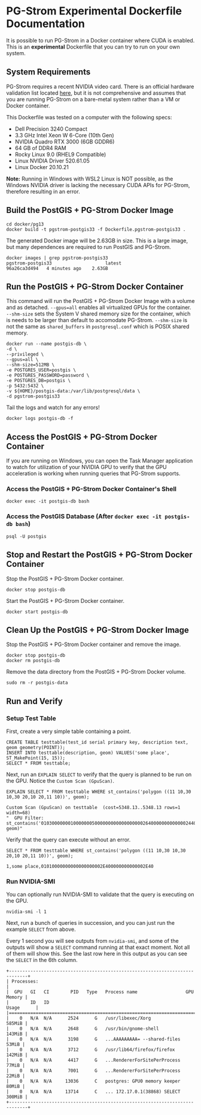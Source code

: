 # PG-Strom Experimental Dockerfile Documentation

It is possible to run PG-Strom in a Docker container where CUDA is enabled. This is an **experimental** Dockerfile that you can try to run on your own system.

## System Requirements

PG-Strom requires a recent NVIDIA video card. There is an official hardware validation list located [here](https://github.com/heterodb/pg-strom/wiki/002:-HW-Validation-List), but it is not comprehensive and assumes that you are running PG-Strom on a bare-metal system rather than a VM or Docker container.

This Dockerfile was tested on a computer with the following specs:

* Dell Precision 3240 Compact
* 3.3 GHz Intel Xeon W 6-Core (10th Gen)
* NVIDIA Quadro RTX 3000 (6GB GDDR6)
* 64 GB of DDR4 RAM
* Rocky Linux 9.0 (RHEL9 Compatible)
* Linux NVIDIA Driver 520.61.05
* Linux Docker 20.10.21

**Note:** Running in Windows with WSL2 Linux is NOT possible, as the Windows NVIDIA driver is lacking the necessary CUDA APIs for PG-Strom, therefore resulting in an error.


## Build the PostGIS + PG-Strom Docker Image

```
cd docker/pg13
docker build -t pgstrom-postgis33 -f Dockerfile.pgstrom-postgis33 .
```
The generated Docker image will be 2.63GB in size. This is a large image, but many dependences are required to run PostGIS and PG-Strom.

```
docker images | grep pgstrom-postgis33
pgstrom-postgis33                    latest                    96a26ca3d494   4 minutes ago    2.63GB
```

## Run the PostGIS + PG-Strom Docker Container

This command will run the PostGIS + PG-Strom Docker Image with a volume and as detached. `--gpus=all` enables all virtualized GPUs for the container. `--shm-size` sets the System V shared memory size for the container, which is needs to be larger than default to accomodate PG-Strom. `--shm-size` is not the same as `shared_buffers` in `postgresql.conf` which is POSIX shared memory.

```
docker run --name postgis-db \
-d \
--privileged \
--gpus=all \
--shm-size=512MB \
-e POSTGRES_USER=postgis \
-e POSTGRES_PASSWORD=password \
-e POSTGRES_DB=postgis \
-p 5432:5432 \
-v ${HOME}/postgis-data:/var/lib/postgresql/data \
-d pgstrom-postgis33
```

Tail the logs and watch for any errors!
```
docker logs postgis-db -f
```

## Access the PostGIS + PG-Strom Docker Container

If you are running on Windows, you can open the Task Manager application to watch for utilization of your NVIDIA GPU to verify that the GPU acceleration is working when running queries that PG-Strom supports.

### Access the PostGIS + PG-Strom Docker Container's Shell

```
docker exec -it postgis-db bash
```

### Access the PostGIS Database (After `docker exec -it postgis-db bash`)
```
psql -U postgis
```

## Stop and Restart the PostGIS + PG-Strom Docker Container

Stop the PostGIS + PG-Strom Docker container.
```
docker stop postgis-db
```

Start the PostGIS + PG-Strom Docker container.
```
docker start postgis-db
```

## Clean Up the PostGIS + PG-Strom Docker Image

Stop the PostGIS + PG-Strom Docker container and remove the image.
```
docker stop postgis-db
docker rm postgis-db
```
Remove the data directory from the PostGIS + PG-Strom Docker volume.
```
sudo rm -r postgis-data
```

## Run and Verify

### Setup Test Table

First, create a very simple table containing a point.

```
CREATE TABLE testtable(test_id serial primary key, description text, geom geometry(POINT));
INSERT INTO testtable(description, geom) VALUES('some place', ST_MakePoint(15, 15));
SELECT * FROM testtable;
```

Next, run an `EXPLAIN SELECT` to verify that the query is planned to be run on the GPU. Notice the `Custom Scan (GpuScan)`.

```
EXPLAIN SELECT * FROM testtable WHERE st_contains('polygon ((11 10,30 10,30 20,10 20,11 10))', geom);

Custom Scan (GpuScan) on testtable  (cost=5348.13..5348.13 rows=1 width=68)
"  GPU Filter: st_contains('01030000000100000005000000000000000000264000000000000024400000000000003E4000000000000024400000000000003E4000000000000034400000000000002440000000000000344000000000000026400000000000002440'::geometry, geom)"
```

Verify that the query can execute without an error.
```
SELECT * FROM testtable WHERE st_contains('polygon ((11 10,30 10,30 20,10 20,11 10))', geom);

1,some place,01010000000000000000002E400000000000002E40
```

### Run NVIDIA-SMI

You can optionally run NVIDIA-SMI to validate that the query is executing on the GPU.

```
nvidia-smi -l 1
```

Next, run a bunch of queries in succession, and you can just run the example `SELECT` from above.

Every 1 second you will see outputs from `nvidia-smi`, and some of the outputs will show a `SELECT` command running at that exact moment. Not all of them will show this. See the last row here in this output as you can see the `SELECT` in the 6th column.

```
+-----------------------------------------------------------------------------+
| Processes:                                                                  |
|  GPU   GI   CI        PID   Type   Process name                  GPU Memory |
|        ID   ID                                                   Usage      |
|=============================================================================|
|    0   N/A  N/A      2524      G   /usr/libexec/Xorg                 585MiB |
|    0   N/A  N/A      2648      G   /usr/bin/gnome-shell              143MiB |
|    0   N/A  N/A      3198      G   ...AAAAAAAAA= --shared-files       53MiB |
|    0   N/A  N/A      3712      G   /usr/lib64/firefox/firefox        142MiB |
|    0   N/A  N/A      4417      G   ...RendererForSitePerProcess       77MiB |
|    0   N/A  N/A      7001      G   ...RendererForSitePerProcess       22MiB |
|    0   N/A  N/A     13036      C   postgres: GPU0 memory keeper       80MiB |
|    0   N/A  N/A     13714      C   ... 172.17.0.1(38868) SELECT      300MiB |
+-----------------------------------------------------------------------------+
```